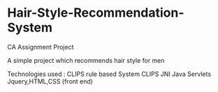 # Hair-Style-Recommendation-System
CA Assignment Project 

A simple project which recommends hair style for men

Technologies used : 
CLIPS rule based System
CLIPS JNI
Java Servlets
Jquery,HTML,CSS (front end)
